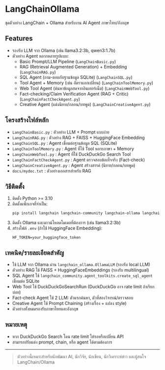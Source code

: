 # LangChainOllama

ชุดตัวอย่าง LangChain + Ollama สำหรับงาน AI Agent ภาษาไทย/อังกฤษ

## Features
- รองรับ LLM จาก Ollama (เช่น llama3.2:3b, qwen3:1.7b)
- ตัวอย่าง Agent หลากหลายรูปแบบ:
  - Basic Prompt/LLM Pipeline (`LangChainBasic.py`)
  - RAG (Retrieval Augmented Generation) + Embedding (`LangChainRAG.py`)
  - SQL Agent (ถาม-ตอบกับฐานข้อมูล SQLite) (`LangChainSQL.py`)
  - Tool Agent + Memory (เช่น อัตราแลกเปลี่ยน) (`LangChainToolMemory.py`)
  - Web Tool Agent (ค้นหาข้อมูลสดจากอินเทอร์เน็ต) (`LangChainWebTool.py`)
  - Fact-checking/Claim Verification Agent (RAG + Critic) (`LangChainFactCheckAgent.py`)
  - Creative Agent (แต่งนิยาย/กลอน/บทพูด) (`LangChainCreativeAgent.py`)

## โครงสร้างไฟล์หลัก
- `LangChainBasic.py` : ตัวอย่าง LLM + Prompt แบบง่าย
- `LangChainRAG.py` : ตัวอย่าง RAG + FAISS + HuggingFace Embedding
- `LangChainSQL.py` : Agent เชื่อมต่อฐานข้อมูล SQL (SQLite)
- `LangChainToolMemory.py` : Agent ที่ใช้ Tool หลายภาษา + Memory
- `LangChainWebTool.py` : Agent ที่ใช้ DuckDuckGo Search Tool
- `LangChainFactCheckAgent.py` : Agent ตรวจสอบข้อเท็จจริง (Fact-check)
- `LangChainCreativeAgent.py` : Agent สร้างสรรค์ (นิยาย/กลอน/บทพูด)
- `docs/mydoc.txt` : ตัวอย่างเอกสารสำหรับ RAG

## วิธีติดตั้ง
1. ติดตั้ง Python >= 3.10
2. ติดตั้งแพ็กเกจที่จำเป็น:
   ```sh
   pip install langchain langchain-community langchain-ollama langchain-huggingface duckduckgo-search sqlite-utils python-dotenv
   ```
3. ติดตั้ง Ollama และดาวน์โหลดโมเดลที่ต้องการ (เช่น llama3.2:3b)
4. สร้างไฟล์ `.env` (ถ้าใช้ HuggingFace Embedding):
   ```env
   HF_TOKEN=your_huggingface_token
   ```

## เทคนิค/รายละเอียดสำคัญ
- ใช้ LLM จาก Ollama ผ่าน `langchain_ollama.OllamaLLM` (รองรับ local LLM)
- ตัวอย่าง RAG ใช้ FAISS + HuggingFaceEmbeddings (รองรับ multilingual)
- SQL Agent ใช้ `langchain_community.agent_toolkits.create_sql_agent` เชื่อมต่อ SQLite
- Web Tool ใช้ DuckDuckGoSearchRun (DuckDuckGo อาจ rate limit ถ้าเรียกบ่อย)
- Fact-check Agent ใช้ 2 LLM: ตัวแรกค้นหา, ตัวที่สองวิจารณ์/ตรวจสอบ
- Creative Agent ใช้ Prompt Chaining (สร้างเรื่อง + แปลง style)
- ตัวอย่างทั้งหมดรองรับภาษาไทยและอังกฤษ

## หมายเหตุ
- หาก DuckDuckGo Search โดน rate limit ให้รอหรือเปลี่ยน API
- สามารถปรับแต่ง prompt, chain, หรือ agent ได้ตามต้องการ

---

> ตัวอย่างนี้เหมาะสำหรับนักพัฒนา AI, นักวิจัย, นักเขียน, นักวิเคราะห์ข่าว และผู้สนใจ LangChain/Ollama